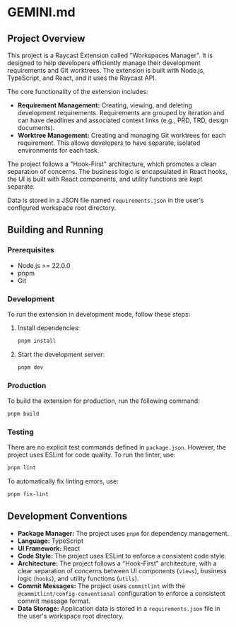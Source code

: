 # GEMINI.md

## Project Overview

This project is a Raycast Extension called "Workspaces Manager". It is designed to help developers efficiently manage their development requirements and Git worktrees. The extension is built with Node.js, TypeScript, and React, and it uses the Raycast API.

The core functionality of the extension includes:

*   **Requirement Management:** Creating, viewing, and deleting development requirements. Requirements are grouped by iteration and can have deadlines and associated context links (e.g., PRD, TRD, design documents).
*   **Worktree Management:** Creating and managing Git worktrees for each requirement. This allows developers to have separate, isolated environments for each task.


The project follows a "Hook-First" architecture, which promotes a clean separation of concerns. The business logic is encapsulated in React hooks, the UI is built with React components, and utility functions are kept separate.

Data is stored in a JSON file named `requirements.json` in the user's configured workspace root directory.

## Building and Running

### Prerequisites

*   Node.js >= 22.0.0
*   pnpm
*   Git

### Development

To run the extension in development mode, follow these steps:

1.  Install dependencies:
    ```bash
    pnpm install
    ```
2.  Start the development server:
    ```bash
    pnpm dev
    ```

### Production

To build the extension for production, run the following command:

```bash
pnpm build
```

### Testing

There are no explicit test commands defined in `package.json`. However, the project uses ESLint for code quality. To run the linter, use:

```bash
pnpm lint
```

To automatically fix linting errors, use:

```bash
pnpm fix-lint
```

## Development Conventions

*   **Package Manager:** The project uses `pnpm` for dependency management.
*   **Language:** TypeScript
*   **UI Framework:** React
*   **Code Style:** The project uses ESLint to enforce a consistent code style.
*   **Architecture:** The project follows a "Hook-First" architecture, with a clear separation of concerns between UI components (`views`), business logic (`hooks`), and utility functions (`utils`).
*   **Commit Messages:** The project uses `commitlint` with the `@commitlint/config-conventional` configuration to enforce a consistent commit message format.
*   **Data Storage:** Application data is stored in a `requirements.json` file in the user's workspace root directory.
